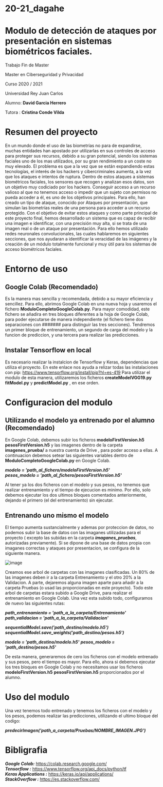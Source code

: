 # 20-21_dagahe
# Modulo de detección de ataques por presentación en sistemas biométricos faciales.

Trabajo Fin de Master

Master en Ciberseguridad y Privacidad

Curso 2020 / 2021

Universidad Rey Juan Carlos

Alumno: **David Garcia Herrero**

Tutora : **Cristina Conde Vilda**


# Resumen del proyecto

En un mundo donde el uso de las biometrías no para de expandirse, muchas entidades han apostado por utilizarlas en sus controles de acceso para proteger sus recursos, debido a su gran potencial, siendo los sistemas faciales uno de los mas utilizados, por su gran rendimiento a un coste no muy elevado. El problema es que a la vez que se están expandiendo estas tecnologías,  el interés de los hackers y cibercriminales aumenta, a la vez que los ataques e intentos de ruptura. 
Dentro de estos ataques a sistemas biométricos faciales, los sensores que recogen y analizan esos datos, son un objetivo muy codiciado por los hackers. Conseguir acceso a un recurso valioso al que no tenemos acceso o impedir que un sujeto con permisos no pueda acceder a él, es uno de los objetivos principales.  Para ello, han creado un tipo de ataque, conocido por Ataques por presentación, que simulan las biometrías reales de una persona para acceder a un recurso protegido. 
Con el objetivo de  evitar estos ataques y  como parte principal de este proyecto final, hemos desarrollado un sistema que es capaz de recibir una imagen e identificar, con una precisión muy alta, si se trata de una imagen real o de un ataque por presentación.
Para ello hemos utilizado redes neuronales convolucionales, las cuales hablaremos en siguientes secciones, que nos ayudaran a identificar la veracidad de las imágenes y la creación de un módulo totalmente funcional y muy útil para los sistemas de acceso biométricos faciales. 

# Entorno de uso

## Google Colab (Recomendado)

Es la manera mas sencilla y recomendada, debido a su mayor eficiencia y sencillez. Para ello, abrimos Google Colab en una nueva hoja y usaremos el fichero **ModuloCompletoGoogleColab.py**. Para mayor comodidad, este fichero se añadira en tres bloques diferentes a la hoja de Google Colab, para poder ejecutarse de manera independiente (el fichero tiene dos separaciones con ####### para distinguir las tres secciones). Tendremos un primer bloque de entrenamiento, un segundo de carga del modelo y la funcion de prediccion, y una tercera para realizar las predicciones.

## Instalar Tensorflow en local

Es necesario realizar la instalcion de Tensorflow y Keras, dependencias que utiliza el proyecto. En este enlace nos ayuda a relizar todas las instalaciones con pip:   https://www.tensorflow.org/install/pip?hl=es-419 
Para utilizar el modulo de esta manera, utilizaremos los ficheros **createModelVGG19.py** **fitModel.py** y **predictModel.py** , en ese orden.

# Configuracion del modulo

## Utilizando el modelo ya entrenado por el alumno (Recomendado)

En Google Colab, debemos subir los ficheros **modeloFirstVersion.h5** **pesosFirstVersion.h5** y las imagenes dentro de la carpeta **imagenes_prueba/** a nuestra cuenta de Drive , para poder acceso a ellas.
A continuacion debemos setear las siguientes variables dentro de **ModuloCompletoGoogleColab.py** en Google Colab.

***modelo = 'path_al_fichero/modeloFirstVersion.h5'***   
***pesos_modelo = 'path_al_fichero/pesosFirstVersion.h5'***

Al tener ya los dos ficheros con el modelo y sus pesos, no tenemos que realizar entrenamiento y el tiempo de ejecucion es minimo. Por ello, solo debemos ejecutar los dos ultimos bloques comentados anteriormente, dejando el primero (el del entrenamiento) sin ejecutar. 

## Entrenando uno mismo el modelo

El tiempo aumenta sustancialmente y ademas por proteccion de datos, no podemos subir la base de datos con las imaganes utilizadas para el proyecto ( excepto las subidas en la carpeta ***imaganes_pruebas***, autorizadas previamente). Si se dipone de una base de datos propia con imaganes correctas y ataques por presentacion, se configura de la siguiente manera.  
 
 ![image](https://user-images.githubusercontent.com/25246266/131260889-24bc7134-6b7d-48c7-9307-1d25d393f365.png)

Creamos ese arbol de carpetas con las imaganes clasificadas. Un 80% de las imagenes deben ir a la carpeta Entrenamiento y el otro 20% a la Validacion. A parte, dejaremos alguna imagen aparte para añadir a la carpeta Pruebas (o usad las proporcionadas en este proyecto). Todo este arbol de carpetas estara subido a Google Drive, para realizar el entrenamiento en Google Colab.
Una vez esta subido todo, configuramos de nuevo las siguientes rutas:

***path_entrenamiento = 'path_a_la_carpeta/Entrenamiento'***
***path_validacion = 'path_a_la_carpeta/Validacion'***

***sequentialModel.save('path_destino/modelo.h5')***
***sequentialModel.save_weights('path_destino/pesos.h5')***

***modelo = 'path_destino/modelo.h5'***
***pesos_modelo = 'path_destino/pesos.h5'***

De esta manera, generaremos de cero los ficheros con el modelo entrenado y sus pesos, pero el tiempo es mayor. Para ello, ahora si debemos ejecutar los tres bloques en Google Colab y no necesitamos usar los ficheros **modeloFirstVersion.h5** **pesosFirstVersion.h5** proporcionados por el alumno.

# Uso del modulo

Una vez tenemos todo entrenado y tenemos los ficheros con el modelo y los pesos, podemos realizar las predicciones, utilizando el ultimo bloque del codigo:

***predecirImagen('path_a_carpeta/Pruebas/NOMBRE_IMAGEN.JPG')***

# Bibligrafia

***Google Colab:*** https://colab.research.google.com/ <br>
***Tensorflow :*** https://www.tensorflow.org/api_docs/python/tf <br>
***Keras Applications :*** https://keras.io/api/applications/  <br>
***StackOverflow :*** https://es.stackoverflow.com/ <br>
